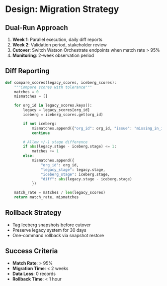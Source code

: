 # Design: Migration Strategy

## Dual-Run Approach
1. **Week 1**: Parallel execution, daily diff reports
2. **Week 2**: Validation period, stakeholder review
3. **Cutover**: Switch Watson Orchestrate endpoints when match rate > 95%
4. **Monitoring**: 2-week observation period

## Diff Reporting
```python
def compare_scores(legacy_scores, iceberg_scores):
    """Compare scores with tolerance"""
    matches = 0
    mismatches = []

    for org_id in legacy_scores.keys():
        legacy = legacy_scores[org_id]
        iceberg = iceberg_scores.get(org_id)

        if not iceberg:
            mismatches.append({"org_id": org_id, "issue": "missing_in_iceberg"})
            continue

        # Allow +/-1 stage difference
        if abs(legacy.stage - iceberg.stage) <= 1:
            matches += 1
        else:
            mismatches.append({
                "org_id": org_id,
                "legacy_stage": legacy.stage,
                "iceberg_stage": iceberg.stage,
                "diff": abs(legacy.stage - iceberg.stage)
            })

    match_rate = matches / len(legacy_scores)
    return match_rate, mismatches
```

## Rollback Strategy
- Tag Iceberg snapshots before cutover
- Preserve legacy system for 30 days
- One-command rollback via snapshot restore

## Success Criteria
- **Match Rate**: > 95%
- **Migration Time**: < 2 weeks
- **Data Loss**: 0 records
- **Rollback Time**: < 1 hour
